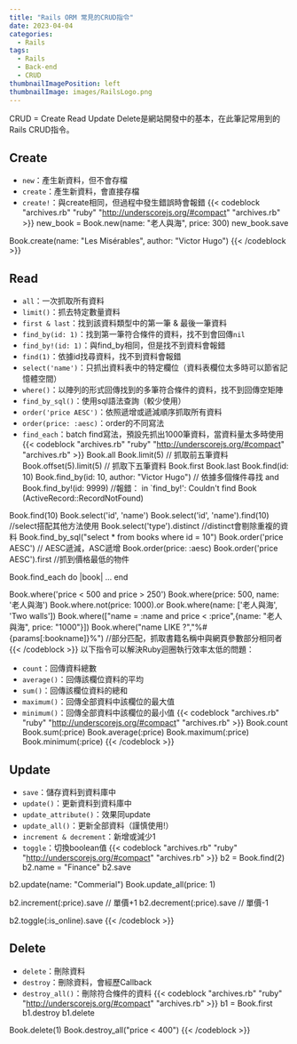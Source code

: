 ```yaml
---
title: "Rails ORM 常見的CRUD指令"
date: 2023-04-04
categories:
  - Rails
tags:
  - Rails
  - Back-end
  - CRUD
thumbnailImagePosition: left
thumbnailImage: images/RailsLogo.png
---
```

CRUD = Create Read Update Delete是網站開發中的基本，在此筆記常用到的Rails CRUD指令。
<!--more-->

<!-- {{< toc >}} -->

## Create
- `new`：產生新資料，但不會存檔
- `create`：產生新資料，會直接存檔
- `create!`：與create相同，但過程中發生錯誤時會報錯
{{< codeblock "archives.rb" "ruby" "http://underscorejs.org/#compact" "archives.rb" >}}
new_book = Book.new(name: "老人與海", price: 300)
new_book.save

Book.create(name: "Les Misérables", author: "Victor Hugo")
{{< /codeblock >}}

## Read
- `all`：一次抓取所有資料
- `limit()`：抓去特定數量資料
- `first & last`：找到該資料類型中的第一筆 & 最後一筆資料
- `find_by(id: 1)`：找到第一筆符合條件的資料，找不到會回傳`nil`
- `find_by!(id: 1)`：與find_by相同，但是找不到資料會報錯
- `find(1)`：依據id找尋資料，找不到資料會報錯
- `select('name')`：只抓出資料表中的特定欄位（資料表欄位太多時可以節省記憶體空間）
- `where()`：以陣列的形式回傳找到的多筆符合條件的資料，找不到回傳空矩陣
- `find_by_sql()`：使用sql語法查詢（較少使用）
- `order('price AESC')`：依照遞增或遞減順序抓取所有資料
- `order(price: :aesc)`：order的不同寫法
- `find_each`：batch find寫法，預設先抓出1000筆資料，當資料量太多時使用
{{< codeblock "archives.rb" "ruby" "http://underscorejs.org/#compact" "archives.rb" >}}
Book.all
Book.limit(5) // 抓取前五筆資料
Book.offset(5).limit(5) // 抓取下五筆資料
Book.first
Book.last
Book.find(id: 10)
Book.find_by(id: 10, author: "Victor Hugo") // 依據多個條件尋找 and
Book.find_by!(id: 9999) //報錯： in `find_by!': Couldn't find Book (ActiveRecord::RecordNotFound)

Book.find(10)
Book.select('id', 'name')
Book.select('id', 'name').find(10) //select搭配其他方法使用
Book.select('type').distinct //distinct會剔除重複的資料
Book.find_by_sql("select * from books where id = 10")
Book.order('price AESC') // AESC遞減，ASC遞增
Book.order(price: :aesc)
Book.order('price AESC').first //抓到價格最低的物件

Book.find_each do |book|
  ...
end

Book.where('price < 500 and price > 250')
Book.where(price: 500, name: '老人與海')
Book.where.not(price: 1000).or Book.where(name: ['老人與海', 'Two walls'])
Book.where(["name = :name and price < :price",{name: "老人與海", price: "1000"}])
Book.where("name LIKE ?","%#{params[:bookname]}%") //部分匹配，抓取書籍名稱中與網頁參數部分相同者 
{{< /codeblock >}}
以下指令可以解決Ruby迴圈執行效率太低的問題：
- `count`：回傳資料總數
- `average()`：回傳該欄位資料的平均
- `sum()`：回傳該欄位資料的總和
- `maximum()`：回傳全部資料中該欄位的最大值
- `minimum()`：回傳全部資料中該欄位的最小值
{{< codeblock "archives.rb" "ruby" "http://underscorejs.org/#compact" "archives.rb" >}}
Book.count
Book.sum(:price)
Book.average(:price)
Book.maximum(:price)
Book.minimum(:price)
{{< /codeblock >}}

## Update
- `save`：儲存資料到資料庫中
- `update()`：更新資料到資料庫中
- `update_attribute()`：效果同update
- `update_all()`：更新全部資料（謹慎使用!）
- `increment & decrement`：新增或減少1
- `toggle`：切換boolean值
{{< codeblock "archives.rb" "ruby" "http://underscorejs.org/#compact" "archives.rb" >}}
b2 = Book.find(2)
b2.name = "Finance"
b2.save

b2.update(name: "Commerial")
Book.update_all(price: 1)

b2.increment(:price).save // 單價+1
b2.decrement(:price).save // 單價-1

b2.toggle(:is_online).save 
{{< /codeblock >}}

## Delete
- `delete`：刪除資料
- `destroy`：刪除資料，會經歷Callback
- `destroy_all()`：刪除符合條件的資料
{{< codeblock "archives.rb" "ruby" "http://underscorejs.org/#compact" "archives.rb" >}}
b1 = Book.first
b1.destroy
b1.delete

Book.delete(1)
Book.destroy_all("price < 400")
{{< /codeblock >}}
